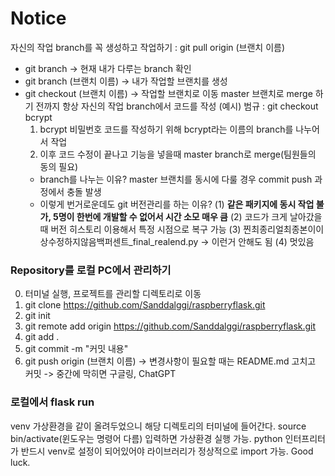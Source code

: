 # Notice
자신의 작업 branch를 꼭 생성하고 작업하기 : git pull origin (브랜치 이름)
- git branch -> 현재 내가 다루는 branch 확인
- git branch (브랜치 이름) -> 내가 작업할 브랜치를 생성
- git checkout (브랜치 이름) -> 작업할 브랜치로 이동
master 브랜치로 merge 하기 전까지 항상 자신의 작업 branch에서 코드를 작성
(예시) 범규 : git checkout bcrypt
    1. bcrypt 비밀번호 코드를 작성하기 위해 bcrypt라는 이름의 branch를 나누어서 작업
    2. 이후 코드 수정이 끝나고 기능을 넣을때 master branch로 merge(팀원들의 동의 필요)
    + branch를 나누는 이유? master 브랜치를 동시에 다룰 경우 commit push 과정에서 충돌 발생
    + 이렇게 번거로운데도 git 버전관리를 하는 이유?
        (1) **같은 패키지에 동시 작업 불가, 5명이 한번에 개발할 수 없어서 시간 소모 매우 큼**
        (2) 코드가 크게 날아갔을 때 버전 히스토리 이용해서 특정 시점으로 복구 가능
        (3) 찐최종리얼최종본이이상수정하지않음백퍼센트_final_realend.py -> 이런거 안해도 됨
        (4) 멋있음


### Repository를 로컬 PC에서 관리하기
0. 터미널 실행, 프로젝트를 관리할 디렉토리로 이동
1. git clone https://github.com/Sanddalggi/raspberryflask.git
2. git init
3. git remote add origin https://github.com/Sanddalggi/raspberryflask.git
4. git add .
5. git commit -m "커밋 내용"
6. git push origin (브랜치 이름)
-> 변경사항이 필요할 때는 README.md 고치고 커밋
-> 중간에 막히면 구글링, ChatGPT


### 로컬에서 flask run
venv 가상환경을 같이 올려두었으니 해당 디렉토리의 터미널에 들어간다.
source bin/activate(윈도우는 명령어 다름) 입력하면 가상환경 실행 가능.
python 인터프리터가 반드시 venv로 설정이 되어있어야 라이브러리가 정상적으로 import 가능.
Good luck.
